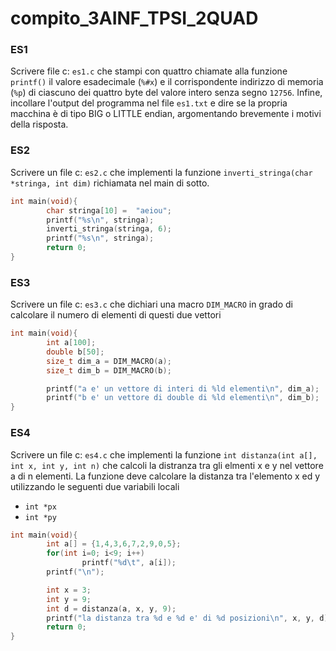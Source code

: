 # compito_3AINF_TPSI_2QUAD

### ES1

Scrivere file c: `es1.c` che stampi con quattro chiamate alla funzione `printf()` il valore esadecimale (`%#x`) e il corrispondente indirizzo di memoria (`%p`) di ciascuno dei quattro byte del valore intero senza segno `12756`. Infine, incollare l'output del programma nel file `es1.txt` e dire se la propria macchina è di tipo BIG o LITTLE endian, argomentando brevemente i motivi della risposta.

### ES2

Scrivere un file c: `es2.c` che implementi la funzione `inverti_stringa(char *stringa, int dim)` richiamata nel main di sotto.  

```c
int main(void){
        char stringa[10] =  "aeiou";
        printf("%s\n", stringa);
        inverti_stringa(stringa, 6);
        printf("%s\n", stringa);
        return 0;
}
```

### ES3

Scrivere un file c: `es3.c` che dichiari una macro `DIM_MACRO` in grado di calcolare il numero di elementi di questi due vettori

```c
int main(void){
        int a[100];
        double b[50];
        size_t dim_a = DIM_MACRO(a);
        size_t dim_b = DIM_MACRO(b);

        printf("a e' un vettore di interi di %ld elementi\n", dim_a);
        printf("b e' un vettore di double di %ld elementi\n", dim_b);
}
```

### ES4

Scrivere un file c: `es4.c` che implementi la funzione `int distanza(int a[], int x, int y, int n)` che calcoli la distranza tra gli elmenti x e y nel vettore a di n elementi. La funzione deve calcolare la distanza tra l'elemento x ed y utilizzando le seguenti due variabili locali

* `int *px`
* `int *py`

```c
int main(void){
        int a[] = {1,4,3,6,7,2,9,0,5};
        for(int i=0; i<9; i++)
                printf("%d\t", a[i]);
        printf("\n");

        int x = 3;
        int y = 9;
        int d = distanza(a, x, y, 9);
        printf("la distanza tra %d e %d e' di %d posizioni\n", x, y, d);
        return 0;
}
```
